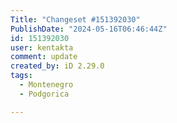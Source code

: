 ```yaml
---
Title: "Changeset #151392030"
PublishDate: "2024-05-16T06:46:44Z"
id: 151392030
user: kentakta
comment: update
created_by: iD 2.29.0
tags:
  - Montenegro
  - Podgorica

---
```


